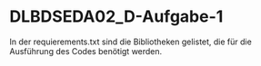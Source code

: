 # DLBDSEDA02_D-Aufgabe-1

In der requierements.txt sind die Bibliotheken gelistet, die für die Ausführung des Codes benötigt werden.
